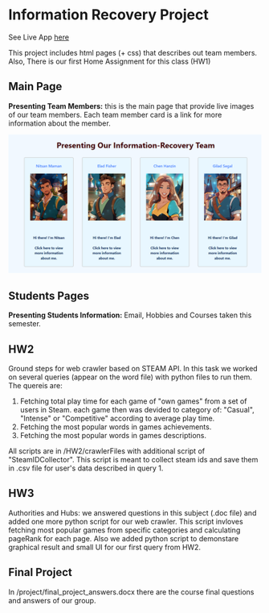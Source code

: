 # Information Recovery Project

See Live App [here](https://nitsanmaman.github.io/Information-Retrieval/main.html)

This project includes html pages (+ css) that describes out team members. Also, There is our first Home Assignment for this class (HW1)

## Main Page
**Presenting Team Members:** this is the main page that provide live images of our team members. Each team member card is a link for more information about the member.

<img src="images/mainPage.png" alt="App Starts" width="700">

## Students Pages
**Presenting Students Information:** Email, Hobbies and Courses taken this semester.

## HW2
Ground steps for web crawler based on STEAM API. In this task we worked on several queries (appear on the word file) with python files to run them. The quereis are: 

1. Fetching total play time for each game of "own games" from a set of users in Steam. each game then was devided to category of: "Casual", "Intense" or "Competitive" according to average play time.
2. Fetching the most popular words in games achievements.
3. Fetching the most popular words in games descriptions.

All scripts are in /HW2/crawlerFiles with additional script of "SteamIDCollector". This script is meant to collect steam ids and save them in .csv file for user's data described in query 1. 

## HW3
Authorities and Hubs: we answered questions in this subject (.doc file) and added one more python script for our web crawler. This script invloves fetching most popular games from specific categories and calculating pageRank for each page. Also we added python script to demonstare graphical result and small UI for our first query from HW2.  

## Final Project
In /project/final_project_answers.docx there are the course final questions and answers of our group.
